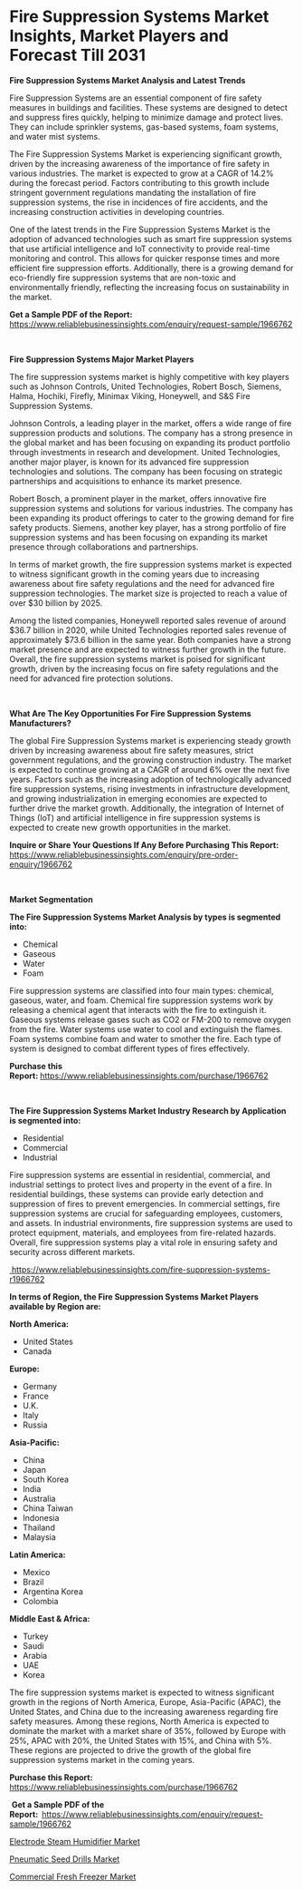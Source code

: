 <p><h1>Fire Suppression Systems Market Insights, Market Players and Forecast Till 2031</h1></p><p><strong>Fire Suppression Systems Market Analysis and Latest Trends</strong></p>
<p><p>Fire Suppression Systems are an essential component of fire safety measures in buildings and facilities. These systems are designed to detect and suppress fires quickly, helping to minimize damage and protect lives. They can include sprinkler systems, gas-based systems, foam systems, and water mist systems.</p><p>The Fire Suppression Systems Market is experiencing significant growth, driven by the increasing awareness of the importance of fire safety in various industries. The market is expected to grow at a CAGR of 14.2% during the forecast period. Factors contributing to this growth include stringent government regulations mandating the installation of fire suppression systems, the rise in incidences of fire accidents, and the increasing construction activities in developing countries.</p><p>One of the latest trends in the Fire Suppression Systems Market is the adoption of advanced technologies such as smart fire suppression systems that use artificial intelligence and IoT connectivity to provide real-time monitoring and control. This allows for quicker response times and more efficient fire suppression efforts. Additionally, there is a growing demand for eco-friendly fire suppression systems that are non-toxic and environmentally friendly, reflecting the increasing focus on sustainability in the market.</p></p>
<p><strong>Get a Sample PDF of the Report:&nbsp;</strong> <a href="https://www.reliablebusinessinsights.com/enquiry/request-sample/1966762">https://www.reliablebusinessinsights.com/enquiry/request-sample/1966762</a></p>
<p>&nbsp;</p>
<p><strong>Fire Suppression Systems Major Market Players</strong></p>
<p><p>The fire suppression systems market is highly competitive with key players such as Johnson Controls, United Technologies, Robert Bosch, Siemens, Halma, Hochiki, Firefly, Minimax Viking, Honeywell, and S&S Fire Suppression Systems. </p><p>Johnson Controls, a leading player in the market, offers a wide range of fire suppression products and solutions. The company has a strong presence in the global market and has been focusing on expanding its product portfolio through investments in research and development. United Technologies, another major player, is known for its advanced fire suppression technologies and solutions. The company has been focusing on strategic partnerships and acquisitions to enhance its market presence.</p><p>Robert Bosch, a prominent player in the market, offers innovative fire suppression systems and solutions for various industries. The company has been expanding its product offerings to cater to the growing demand for fire safety products. Siemens, another key player, has a strong portfolio of fire suppression systems and has been focusing on expanding its market presence through collaborations and partnerships.</p><p>In terms of market growth, the fire suppression systems market is expected to witness significant growth in the coming years due to increasing awareness about fire safety regulations and the need for advanced fire suppression technologies. The market size is projected to reach a value of over $30 billion by 2025.</p><p>Among the listed companies, Honeywell reported sales revenue of around $36.7 billion in 2020, while United Technologies reported sales revenue of approximately $73.6 billion in the same year. Both companies have a strong market presence and are expected to witness further growth in the future. Overall, the fire suppression systems market is poised for significant growth, driven by the increasing focus on fire safety regulations and the need for advanced fire protection solutions.</p></p>
<p>&nbsp;</p>
<p><strong>What Are The Key Opportunities For Fire Suppression Systems Manufacturers?</strong></p>
<p><p>The global Fire Suppression Systems market is experiencing steady growth driven by increasing awareness about fire safety measures, strict government regulations, and the growing construction industry. The market is expected to continue growing at a CAGR of around 6% over the next five years. Factors such as the increasing adoption of technologically advanced fire suppression systems, rising investments in infrastructure development, and growing industrialization in emerging economies are expected to further drive the market growth. Additionally, the integration of Internet of Things (IoT) and artificial intelligence in fire suppression systems is expected to create new growth opportunities in the market.</p></p>
<p><strong>Inquire or Share Your Questions If Any Before Purchasing This Report:</strong> <a href="https://www.reliablebusinessinsights.com/enquiry/pre-order-enquiry/1966762">https://www.reliablebusinessinsights.com/enquiry/pre-order-enquiry/1966762</a></p>
<p>&nbsp;</p>
<p><strong>Market Segmentation</strong></p>
<p><strong>The Fire Suppression Systems Market Analysis by types is segmented into:</strong></p>
<p><ul><li>Chemical</li><li>Gaseous</li><li>Water</li><li>Foam</li></ul></p>
<p><p>Fire suppression systems are classified into four main types: chemical, gaseous, water, and foam. Chemical fire suppression systems work by releasing a chemical agent that interacts with the fire to extinguish it. Gaseous systems release gases such as CO2 or FM-200 to remove oxygen from the fire. Water systems use water to cool and extinguish the flames. Foam systems combine foam and water to smother the fire. Each type of system is designed to combat different types of fires effectively.</p></p>
<p><strong>Purchase this Report:&nbsp;</strong><a href="https://www.reliablebusinessinsights.com/purchase/1966762">https://www.reliablebusinessinsights.com/purchase/1966762</a></p>
<p>&nbsp;</p>
<p><strong>The Fire Suppression Systems Market Industry Research by Application is segmented into:</strong></p>
<p><ul><li>Residential</li><li>Commercial</li><li>Industrial</li></ul></p>
<p><p>Fire suppression systems are essential in residential, commercial, and industrial settings to protect lives and property in the event of a fire. In residential buildings, these systems can provide early detection and suppression of fires to prevent emergencies. In commercial settings, fire suppression systems are crucial for safeguarding employees, customers, and assets. In industrial environments, fire suppression systems are used to protect equipment, materials, and employees from fire-related hazards. Overall, fire suppression systems play a vital role in ensuring safety and security across different markets.</p></p>
<p><a href="https://www.reliablebusinessinsights.com/fire-suppression-systems-r1966762">&nbsp;https://www.reliablebusinessinsights.com/fire-suppression-systems-r1966762</a></p>
<p><strong>In terms of Region, the Fire Suppression Systems Market Players available by Region are:</strong></p>
<p>
    <p> <strong> North America: </strong>
        <ul>
            <li>United States</li>
            <li>Canada</li>
        </ul>
        </p> 
    <p> <strong> Europe: </strong>
        <ul>
            <li>Germany</li>
            <li>France</li>
            <li>U.K.</li>
            <li>Italy</li>
            <li>Russia</li>
        </ul>
        </p> 
    <p> <strong> Asia-Pacific: </strong>
        <ul>
            <li>China</li>
            <li>Japan</li>
            <li>South Korea</li>
            <li>India</li>
            <li>Australia</li>
            <li>China Taiwan</li>
            <li>Indonesia</li>
            <li>Thailand</li>
            <li>Malaysia</li>
        </ul>
        </p> 
    <p> <strong> Latin America: </strong>
        <ul>
            <li>Mexico</li>
            <li>Brazil</li>
            <li>Argentina Korea</li>
            <li>Colombia</li>
        </ul>
        </p> 
    <p> <strong> Middle East & Africa: </strong>
        <ul>
            <li>Turkey</li>
            <li>Saudi</li>
            <li>Arabia</li>
            <li>UAE</li>
            <li>Korea</li>
        </ul>
    </p>
    </p>
<p><p>The fire suppression systems market is expected to witness significant growth in the regions of North America, Europe, Asia-Pacific (APAC), the United States, and China due to the increasing awareness regarding fire safety measures. Among these regions, North America is expected to dominate the market with a market share of 35%, followed by Europe with 25%, APAC with 20%, the United States with 15%, and China with 5%. These regions are projected to drive the growth of the global fire suppression systems market in the coming years.</p></p>
<p><strong>Purchase this Report: </strong><a href="https://www.reliablebusinessinsights.com/purchase/1966762">https://www.reliablebusinessinsights.com/purchase/1966762</a></p>
<p>&nbsp;<strong>Get a Sample PDF of the Report:&nbsp;&nbsp;</strong><a href="https://www.reliablebusinessinsights.com/enquiry/request-sample/1966762">https://www.reliablebusinessinsights.com/enquiry/request-sample/1966762</a></p>
<p><strong></strong></p>
<p><p><a href="https://github.com/ernidarwin455/Market-Research-Report-List-1/blob/main/electrode-steam-humidifier-market.md">Electrode Steam Humidifier Market</a></p><p><a href="https://github.com/sajonf007/Market-Research-Report-List-1/blob/main/pneumatic-seed-drills-market.md">Pneumatic Seed Drills Market</a></p><p><a href="https://view.publitas.com/reportprime-1/commercial-fresh-freezer-market-size-share-analysis-growth-trends-forecasts-2024-2031/">Commercial Fresh Freezer Market</a></p></p>